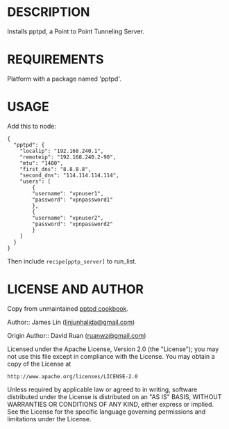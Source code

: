 DESCRIPTION
===========

Installs pptpd, a Point to Point Tunneling Server.

REQUIREMENTS
============

Platform with a package named 'pptpd'.

USAGE
==================

Add this to node:

```
{
  "pptpd": {
    "localip": "192.168.240.1",
    "remoteip": "192.168.240.2-90",
    "mtu": "1400",
    "first_dns": "8.8.8.8",
    "second_dns": "114.114.114.114",
    "users": [
        {
        "username": "vpnuser1",
        "password": "vpnpassword1"
        },
        {
        "username": "vpnuser2",
        "password": "vpnpassword2"
        }
    ]
  }
}
```

Then include `recipe[pptp_server]` to run_list.


LICENSE AND AUTHOR
==================

Copy from unmaintained [pptpd cookbook](https://supermarket.chef.io/cookbooks/pptpd).

Author:: James Lin (<linjunhalida@gmail.com>)

Origin Author:: David Ruan (<ruanwz@gmail.com>)

Licensed under the Apache License, Version 2.0 (the "License");
you may not use this file except in compliance with the License.
You may obtain a copy of the License at

    http://www.apache.org/licenses/LICENSE-2.0

Unless required by applicable law or agreed to in writing, software
distributed under the License is distributed on an "AS IS" BASIS,
WITHOUT WARRANTIES OR CONDITIONS OF ANY KIND, either express or implied.
See the License for the specific language governing permissions and
limitations under the License.

